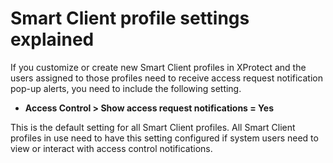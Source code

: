 # Smart Client profile settings explained

If you customize or create new Smart Client profiles in XProtect and the users assigned to those profiles need to receive access request notification pop-up alerts, you need to include the following setting.

+ **Access Control > Show access request notifications = Yes**

This is the default setting for all Smart Client profiles. All Smart Client profiles in use need to have this setting configured if system users need to view or interact with access control notifications.
